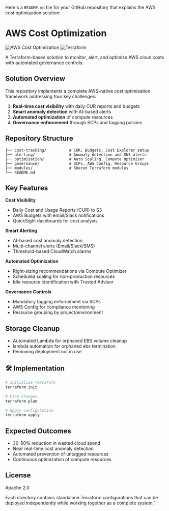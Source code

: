 Here's a `README.md` file for your GitHub repository that explains the AWS cost optimization solution:

# AWS Cost Optimization 

![AWS Cost Optimization](https://img.shields.io/badge/AWS-Cost_Optimization-orange?logo=amazon-aws) 
![Terraform](https://img.shields.io/badge/Terraform-Infrastructure_as_Code-blue?logo=terraform)

A Terraform-based solution to monitor, alert, and optimize AWS cloud costs with automated governance controls.

##  Solution Overview

This repository implements a complete AWS-native cost optimization framework addressing four key challenges:

1. **Real-time cost visibility** with daily CUR reports and budgets
2. **Smart anomaly detection** with AI-based alerts
3. **Automated optimization** of compute resources
4. **Governance enforcement** through SCPs and tagging policies

##  Repository Structure

```
├── cost-tracking/          # CUR, Budgets, Cost Explorer setup
├── alerting/               # Anomaly detection and SNS alerts
├── optimization/           # Auto Scaling, Compute Optimizer
├── governance/             # SCPs, AWS Config, Resource Groups
├── modules/                # Shared Terraform modules
└── README.md
```

##  Key Features

 **Cost Visibility**
- Daily Cost and Usage Reports (CUR) to S3
- AWS Budgets with email/Slack notifications
- QuickSight dashboards for cost analysis

 **Smart Alerting**
- AI-based cost anomaly detection
- Multi-channel alerts (Email/Slack/SMS)
- Threshold-based CloudWatch alarms

 **Automated Optimization**
- Right-sizing recommendations via Compute Optimizer
- Scheduled scaling for non-production resources
- Idle resource identification with Trusted Advisor

 **Governance Controls**
- Mandatory tagging enforcement via SCPs
- AWS Config for compliance monitoring
- Resource grouping by project/environment

##  Storage Cleanup
- Automated Lambda for orphaned EBS volume cleanup
- lambda automation for orphaned ebs termination
- Removing deployment not in use 

## 🛠️ Implementation

```bash
# Initialize Terraform
terraform init

# Plan changes
terraform plan

# Apply configuration
terraform apply
```

##  Expected Outcomes

- 30-50% reduction in wasted cloud spend
- Near real-time cost anomaly detection
- Automated prevention of untagged resources
- Continuous optimization of compute resources


##  License

Apache 2.0


Each directory contains standalone Terraform configurations that can be deployed independently while working together as a complete system."
